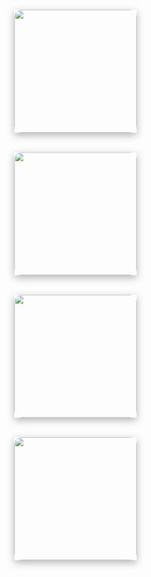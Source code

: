 <html lang="en">
<head>
    <meta charset="UTF-8">
    <meta name="viewport" content="width=device-width, initial-scale=1.0">
    <style>
        body {
            margin: 0;
            padding: 0;
            text-align: center;
            justify-content: center;
            min-height: 100vh;
        }
        .game {
            display: inline-block;
            margin: 20px;
            transition: transform 0.3s, box-shadow 0.3s;
            cursor: pointer;
            box-shadow: 0 5px 15px rgba(0,0,0,0.3);
        }
        .game img {
            width: 250px; 
            height: auto;
            border-radius: 15px; 
            transition: transform 0.3s, box-shadow 0.3s; 
        }
        .game:hover {
            transform: translateY(-10px) scale(1.1); 
            box-shadow: 0 12px 30px rgba(0,0,0,0.6); 
        }
    </style>
</head>
<body>
    <a class="game" href="https://rayanesouuuu1234.github.io/cpt_frontend/2024/02/11/MemoryGame.html">
        <img src="https://store-images.s-microsoft.com/image/apps.54588.14090654178473619.aa2706f7-9244-4d37-b59f-3f87f7589476.6a5a6db1-70ba-4b57-a879-7f9264cd3a40?mode=scale&q=90&h=1080&w=1920" alt="">
    </a>
    <a class="game" href="https://rayanesouuuu1234.github.io/cpt_frontend/2024/02/09/flaggame.html">
        <img src="https://i.ytimg.com/vi/GzPlmHAm9DA/maxresdefault.jpg" alt="">
    </a>
    <a class="game" href="http://127.0.0.1:4100/tri2/2024/02/12/geography-game.html">
        <img src="https://icebreakerideas.com/wp-content/uploads/2020/09/Geography-Trivia-e1608679560350.jpg" alt="">
    </a>
    <a class="game" href="https://rayanesouuuu1234.github.io/cpt_frontend/2024/02/12/travelquiz.html">
        <img src="https://i0.wp.com/www.sincerahues.com/wp-content/uploads/2020/04/Travel-Quiz-1.png?fit=1920%2C1080&ssl=1" alt="">
    </a>
    
</body>
</html>

